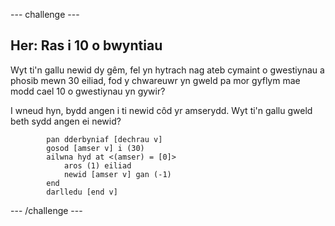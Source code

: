 --- challenge ---
## Her: Ras i 10 o bwyntiau
Wyt ti'n gallu newid dy gêm, fel yn hytrach nag ateb cymaint o gwestiynau a phosib mewn 30 eiliad, fod y chwareuwr yn gweld pa mor gyflym mae modd cael 10 o gwestiynau yn gywir?

I wneud hyn, bydd angen i ti newid côd yr amserydd. Wyt ti'n gallu gweld beth sydd angen ei newid?

```blocks
		pan dderbyniaf [dechrau v]
		gosod [amser v] i (30)
		ailwna hyd at <(amser) = [0]>
   			aros (1) eiliad
   			newid [amser v] gan (-1)
		end
		darlledu [end v]
```



--- /challenge ---
